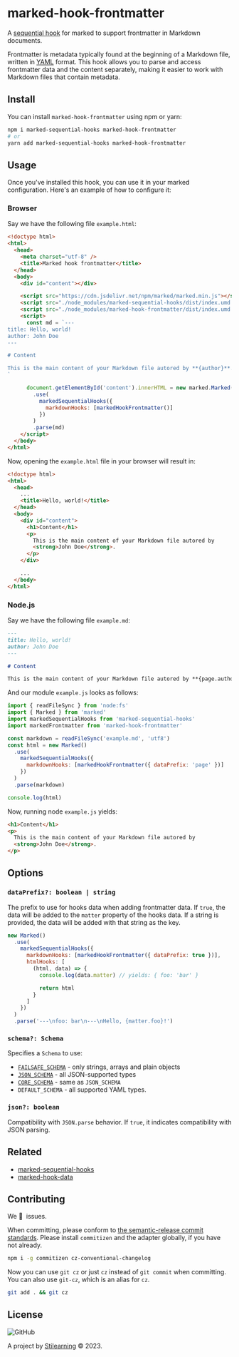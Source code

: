 # marked-hook-frontmatter

A [sequential hook](https://github.com/bent10/marked-extensions/tree/main/packages/sequential-hooks) for marked to support frontmatter in Markdown documents.

Frontmatter is metadata typically found at the beginning of a Markdown file, written in [YAML](https://yaml.org/) format. This hook allows you to parse and access frontmatter data and the content separately, making it easier to work with Markdown files that contain metadata.

## Install

You can install `marked-hook-frontmatter` using npm or yarn:

```bash
npm i marked-sequential-hooks marked-hook-frontmatter
# or
yarn add marked-sequential-hooks marked-hook-frontmatter
```

## Usage

Once you've installed this hook, you can use it in your marked configuration. Here's an example of how to configure it:

### Browser

Say we have the following file `example.html`:

```html
<!doctype html>
<html>
  <head>
    <meta charset="utf-8" />
    <title>Marked hook frontmatter</title>
  </head>
  <body>
    <div id="content"></div>

    <script src="https://cdn.jsdelivr.net/npm/marked/marked.min.js"></script>
    <script src="./node_modules/marked-sequential-hooks/dist/index.umd.cjs"></script>
    <script src="./node_modules/marked-hook-frontmatter/dist/index.umd.cjs"></script>
    <script>
      const md = `---
title: Hello, world!
author: John Doe
---

# Content

This is the main content of your Markdown file autored by **{author}**.
`

      document.getElementById('content').innerHTML = new marked.Marked()
        .use(
          markedSequentialHooks({
            markdownHooks: [markedHookFrontmatter()]
          })
        )
        .parse(md)
    </script>
  </body>
</html>
```

Now, opening the `example.html` file in your browser will result in:

```html
<!doctype html>
<html>
  <head>
    ...
    <title>Hello, world!</title>
  </head>
  <body>
    <div id="content">
      <h1>Content</h1>
      <p>
        This is the main content of your Markdown file autored by
        <strong>John Doe</strong>.
      </p>
    </div>

    ...
  </body>
</html>
```

### Node.js

Say we have the following file `example.md`:

```md
---
title: Hello, world!
author: John Doe
---

# Content

This is the main content of your Markdown file autored by **{page.author}**.
```

And our module `example.js` looks as follows:

```js
import { readFileSync } from 'node:fs'
import { Marked } from 'marked'
import markedSequentialHooks from 'marked-sequential-hooks'
import markedFrontmatter from 'marked-hook-frontmatter'

const markdown = readFileSync('example.md', 'utf8')
const html = new Marked()
  .use(
    markedSequentialHooks({
      markdownHooks: [markedHookFrontmatter({ dataPrefix: 'page' })]
    })
  )
  .parse(markdown)

console.log(html)
```

Now, running node `example.js` yields:

```html
<h1>Content</h1>
<p>
  This is the main content of your Markdown file autored by
  <strong>John Doe</strong>.
</p>
```

## Options

### `dataPrefix?: boolean | string`

The prefix to use for hooks data when adding frontmatter data. If `true`, the data will be added to the `matter` property of the hooks data. If a string is provided, the data will be added with that string as the key.

```js
new Marked()
  .use(
    markedSequentialHooks({
      markdownHooks: [markedHookFrontmatter({ dataPrefix: true })],
      htmlHooks: [
        (html, data) => {
          console.log(data.matter) // yields: { foo: 'bar' }

          return html
        }
      ]
    })
  )
  .parse('---\nfoo: bar\n---\nHello, {matter.foo}!')
```

### `schema?: Schema`

Specifies a `Schema` to use:

- [`FAILSAFE_SCHEMA`](http://www.yaml.org/spec/1.2/spec.html#id2802346) - only strings, arrays and plain objects
- [`JSON_SCHEMA`](http://www.yaml.org/spec/1.2/spec.html#id2803231) - all JSON-supported types
- [`CORE_SCHEMA`](http://www.yaml.org/spec/1.2/spec.html#id2804923) - same as `JSON_SCHEMA`
- `DEFAULT_SCHEMA` - all supported YAML types.

### `json?: boolean`

Compatibility with `JSON.parse` behavior. If `true`, it indicates compatibility with JSON parsing.

## Related

- [marked-sequential-hooks](https://github.com/bent10/marked-extensions/tree/main/packages/sequential-hooks)
- [marked-hook-data](https://github.com/bent10/marked-extensions/tree/main/packages/hook-data)

## Contributing

We 💛&nbsp; issues.

When committing, please conform to [the semantic-release commit standards](https://www.conventionalcommits.org/). Please install `commitizen` and the adapter globally, if you have not already.

```bash
npm i -g commitizen cz-conventional-changelog
```

Now you can use `git cz` or just `cz` instead of `git commit` when committing. You can also use `git-cz`, which is an alias for `cz`.

```bash
git add . && git cz
```

## License

![GitHub](https://img.shields.io/github/license/bent10/marked-extensions)

A project by [Stilearning](https://stilearning.com) &copy; 2023.
